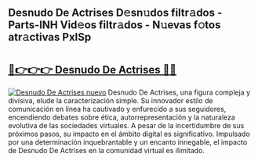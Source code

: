 ## Desnudo De Actrises D𝚎sn𝚞dos filtr𝚊dos - Parts-lNH Vid𝚎os filtr𝚊dos - N𝚞evas f𝚘tos atr𝚊ctivas PxISp

# <h2><a href="http://mbbeclo.tromn.icu/?c=Desnudo+De+Actrises">🔗👉👉👉 Desnudo De Actrises 🔗🔗</a></h2>

[![Desnudo De Actrises nuevo](https://i.imgur.com/pEAQMta.gif)](http://mbbeclo.tromn.icu/?c=Desnudo+De+Actrises)
Desnudo De Actrises, una figura compleja y divisiva, elude la caracterización simple. Su innovador estilo de comunicación en línea ha cautivado y enfurecido a sus seguidores, encendiendo debates sobre ética, autorrepresentación y la naturaleza evolutiva de las sociedades virtuales. A pesar de la incertidumbre de sus próximos pasos, su impacto en el ámbito digital es significativo. Impulsado por una determinación inquebrantable y un encanto innegable, el impacto de Desnudo De Actrises en la comunidad virtual es ilimitado.
